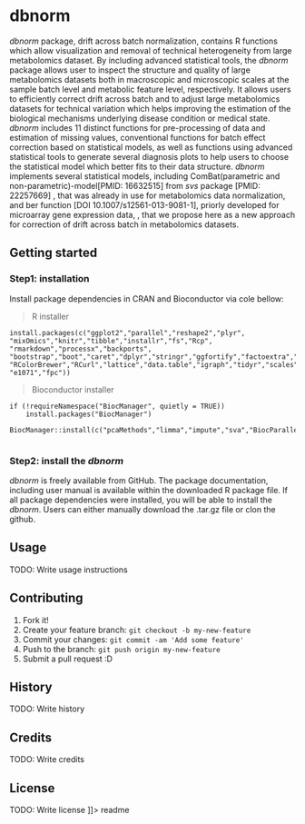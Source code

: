 # dbnorm




*dbnorm* package, drift across batch normalization, contains R functions which allow visualization and 
removal of technical heterogeneity from large metabolomics dataset. By including advanced statistical tools, the *dbnorm* package allows user to inspect the structure and quality of large metabolomics datasets both in macroscopic and microscopic scales at the sample batch level and metabolic feature level, respectively.
It allows users to efficiently correct drift across batch and to adjust large metabolomics datasets for technical variation which helps improving the estimation of the biological mechanisms underlying disease condition or medical state.
*dbnorm* includes 11 distinct functions for pre-processing of data and estimation of missing values, 
conventional functions for batch effect correction based on statistical models, as well as functions using advanced statistical 
tools to generate several diagnosis plots to help users to choose the statistical model which better fits to their data 
structure. *dbnorm* implements several statistical models, including ComBat(parametric and non-parametric)-model[PMID: 16632515]  from *svs* package [PMID: 22257669]
, that was already in use for metabolomics data normalization, and ber function [DOI 10.1007/s12561-013-9081-1], priorly developed for microarray gene expression data,
, that we propose here as a new approach for correction of drift across batch in metabolomics datasets. 

## Getting started
### Step1: installation
Install package dependencies in CRAN and Bioconductor via cole bellow:

> R installer
```
install.packages(c("ggplot2","parallel","reshape2","plyr",
"mixOmics","knitr","tibble","installr","fs","Rcp", "rmarkdown","processx","backports",
"bootstrap","boot","caret","dplyr","stringr","ggfortify","factoextra","NormalizeMets","MASS","ber",
"RColorBrewer","RCurl","lattice","data.table","igraph","tidyr","scales",
"e1071","fpc"))
```
> Bioconductor installer
```
if (!requireNamespace("BiocManager", quietly = TRUE))
    install.packages("BiocManager")

BiocManager::install(c("pcaMethods","limma","impute","sva","BiocParallel","genefilter","Biobase"))


```
### Step2: install the *dbnorm*
*dbnorm* is freely available from GitHub. 
The package documentation, including  user manual is available within the downloaded R package file. 
If all package dependencies were installed, you will be able to install the *dbnorm*. Users can either manually download the .tar.gz file or
clon the github.


## Usage

TODO: Write usage instructions

## Contributing

1. Fork it!
2. Create your feature branch: `git checkout -b my-new-feature`
3. Commit your changes: `git commit -am 'Add some feature'`
4. Push to the branch: `git push origin my-new-feature`
5. Submit a pull request :D

## History

TODO: Write history

## Credits

TODO: Write credits

## License

TODO: Write license
]]></content>
  <tabTrigger>readme</tabTrigger>
</snippet>

